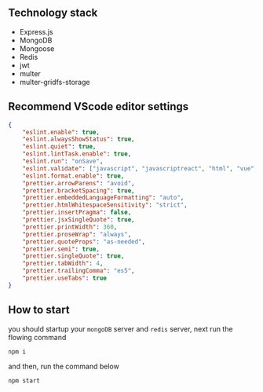 ## Technology stack

-   Express.js
-   MongoDB
-   Mongoose
-   Redis
-   jwt
-   multer
-   multer-gridfs-storage

## Recommend VScode editor settings

```json
{
	"eslint.enable": true,
	"eslint.alwaysShowStatus": true,
	"eslint.quiet": true,
	"eslint.lintTask.enable": true,
	"eslint.run": "onSave",
	"eslint.validate": ["javascript", "javascriptreact", "html", "vue", "typescript", "typescriptreact"],
	"eslint.format.enable": true,
	"prettier.arrowParens": "avoid",
	"prettier.bracketSpacing": true,
	"prettier.embeddedLanguageFormatting": "auto",
	"prettier.htmlWhitespaceSensitivity": "strict",
	"prettier.insertPragma": false,
	"prettier.jsxSingleQuote": true,
	"prettier.printWidth": 360,
	"prettier.proseWrap": "always",
	"prettier.quoteProps": "as-needed",
	"prettier.semi": true,
	"prettier.singleQuote": true,
	"prettier.tabWidth": 4,
	"prettier.trailingComma": "es5",
	"prettier.useTabs": true
}
```

## How to start

you should startup your `mongoDB` server and `redis` server, next run the flowing command

```
npm i
```

and then, run the command below

```
npm start
```
